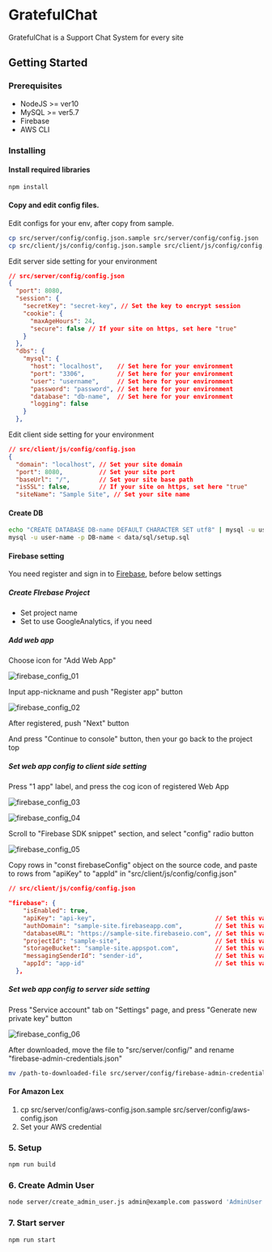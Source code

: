 # GratefulChat

GratefulChat is a Support Chat System for every site



## Getting Started

### Prerequisites

* NodeJS >= ver10
* MySQL >= ver5.7
* Firebase
* AWS CLI


### Installing

#### Install required libraries

```bash
npm install
```



#### Copy and edit config files.

Edit configs for your env, after copy from sample.

```bash
cp src/server/config/config.json.sample src/server/config/config.json
cp src/client/js/config/config.json.sample src/client/js/config/config.json
```

Edit server side setting  for your environment

```json
// src/server/config/config.json
{
  "port": 8080,
  "session": {
    "secretKey": "secret-key", // Set the key to encrypt session
    "cookie": {
      "maxAgeHours": 24,
      "secure": false // If your site on https, set here "true"
    }
  },
  "dbs": {
    "mysql": {
      "host": "localhost",    // Set here for your environment
      "port": "3306",         // Set here for your environment
      "user": "username",     // Set here for your environment
      "password": "password", // Set here for your environment
      "database": "db-name",  // Set here for your environment
      "logging": false
    }
  },
```



Edit client side setting  for your environment

```json
// src/client/js/config/config.json
{
  "domain": "localhost", // Set your site domain
  "port": 8080,          // Set your site port
  "baseUrl": "/",        // Set your site base path
  "isSSL": false,        // If your site on https, set here "true" 
  "siteName": "Sample Site", // Set your site name
```



#### Create DB

```bash
echo "CREATE DATABASE DB-name DEFAULT CHARACTER SET utf8" | mysql -u user-name -p
mysql -u user-name -p DB-name < data/sql/setup.sql
```



#### Firebase setting

You need register and sign in to [Firebase](https://firebase.google.com/), before below settings

##### Create FIrebase Project

* Set project name
* Set to use GoogleAnalytics, if you need

##### Add web app

Choose icon for "Add Web App"

 ![firebase_config_01](https://raw.githubusercontent.com/rysk92/grateful-chat-private/master/src/doc/assets/img/firebase_config_01.png)

Input app-nickname and push "Register app" button

 ![firebase_config_02](https://raw.githubusercontent.com/rysk92/grateful-chat-private/master/src/doc/assets/img/firebase_config_02.png)

After registered, push "Next" button

And press "Continue to  console" button, then your go back to the project top

##### Set web app config to client side setting

Press "1 app" label, and press the cog icon of registered Web App

 ![firebase_config_03](https://raw.githubusercontent.com/rysk92/grateful-chat-private/master/src/doc/assets/img/firebase_config_03.png)

 ![firebase_config_04](https://raw.githubusercontent.com/rysk92/grateful-chat-private/master/src/doc/assets/img/firebase_config_04.png)

Scroll to "Firebase SDK snippet" section, and select "config" radio button

 ![firebase_config_05](https://raw.githubusercontent.com/rysk92/grateful-chat-private/master/src/doc/assets/img/firebase_config_05.png)

Copy rows in "const firebaseConfig" object on the source code, and paste to  rows from "apiKey" to "appId" in "src/client/js/config/config.json"

```  json
// src/client/js/config/config.json

"firebase": {
    "isEnabled": true,
    "apiKey": "api-key",                                 // Set this value
    "authDomain": "sample-site.firebaseapp.com",         // Set this value
    "databaseURL": "https://sample-site.firebaseio.com", // Set this value
    "projectId": "sample-site",                          // Set this value
    "storageBucket": "sample-site.appspot.com",          // Set this value
    "messagingSenderId": "sender-id",                    // Set this value
    "appId": "app-id"                                    // Set this value
  },
```

##### Set web app config to server side setting

Press "Service account" tab on "Settings" page, and press "Generate new private key" button

 ![firebase_config_06](https://raw.githubusercontent.com/rysk92/grateful-chat-private/master/src/doc/assets/img/firebase_config_06.jpg)

After downloaded, move the file to "src/server/config/" and rename "firebase-admin-credentials.json"

```bash
mv /path-to-downloaded-file src/server/config/firebase-admin-credentials.json
```



#### For Amazon Lex

1. cp src/server/config/aws-config.json.sample src/server/config/aws-config.json
2. Set your AWS credential

### 5. Setup ###

```bash
npm run build
```


### 6. Create Admin User ###

```bash
node server/create_admin_user.js admin@example.com password 'AdminUser'
```

### 7. Start server ###

```bash
npm run start
```
